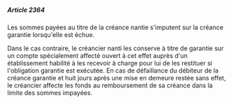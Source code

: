 ##### Article 2364

Les sommes payées au titre de la créance nantie s'imputent sur la créance garantie lorsqu'elle est échue.

Dans le cas contraire, le créancier nanti les conserve à titre de garantie sur un compte spécialement affecté ouvert à cet effet auprès d'un établissement habilité à les recevoir à charge pour lui de les restituer si l'obligation garantie est exécutée. En cas de défaillance du débiteur de la créance garantie et huit jours après une mise en demeure restée sans effet, le créancier affecte les fonds au remboursement de sa créance dans la limite des sommes impayées.

